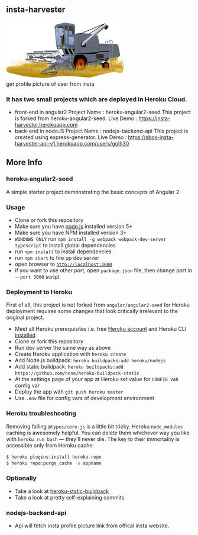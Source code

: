 ## insta-harvester

![alt tag](https://raw.githubusercontent.com/golh30/insta-harvester/master/harvester.jpg)
<br>
get profile picture of user from insta

### It has two small projects which are deployed in Heroku Cloud.
- front-end in angular2 Project Name : heroku-angular2-seed
  This project is forked from heroku-angular2-seed.
  Live Demo : https://insta-harvester.herokuapp.com
- back-end in nodeJS Project Name : nodejs-backend-api
  This project is created using express-generator.
  Live Demo : https://sbox-insta-harvester-api-v1.herokuapp.com/users/golh30
  
## More Info  
### heroku-angular2-seed

A simple starter project demonstrating the basic concepts of Angular 2.

### Usage
- Clone or fork this repository
- Make sure you have [node.js](https://nodejs.org/) installed version 5+
- Make sure you have NPM installed version 3+
- `WINDOWS ONLY` run `npm install -g webpack webpack-dev-server typescript` to install global dependencies
- run `npm install` to install dependencies
- run `npm start` to fire up dev server
- open browser to [`http://localhost:3000`](http://localhost:3000)
- if you want to use other port, open `package.json` file, then change port in `--port 3000` script

### Deployment to Heroku
First of all, this project is not forked from `angular/angular2-seed` for Heroku deployment requires some changes that look critically irrelevant to the original project.

- Meet all Heroku prerequisites i.e. free [Heroku account](https://signup.heroku.com/signup/dc) and Heroku CLI [installed](https://devcenter.heroku.com/articles/getting-started-with-nodejs#set-up)
- Clone or fork this repository
- Run dev server the same way as above
- Create Heroku application with `heroku create`
- Add Node.js buildpack: `heroku buildpacks:add heroku/nodejs`
- Add static buildpack: `heroku buildpacks:add https://github.com/hone/heroku-buildpack-static`
- At the settings page of your app at Heroku set value for `CONFIG_VAR` config var
- Deploy the app with `git push heroku master`
- Use `.env` file for config vars of development environment

### Heroku troubleshooting
Removing failing `@types/core-js` is a little bit tricky. Heroku `node_modules` caching is awesomely helpful. You can delete them whichever way you like with `heroku run bash` — they'll never die. The key to their immortality is accessible only from Heroku cache:
```bash
$ heroku plugins:install heroku-repo
$ heroku repo:purge_cache -a appname
```

### Optionally

- Take a look at [heroku-static-buildpack](https://github.com/heroku/heroku-buildpack-static)
- Take a look at pretty self-explaining commits

 
### nodejs-backend-api
- Api will fetch insta profile picture link from offical insta website.